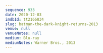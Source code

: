 ```yaml
---
sequence: 933
date: 2020-12-03
imdbId: tt2166834
slug: batman-the-dark-knight-returns-2013
venue: null
venueNotes: null
medium: Blu-ray
mediumNotes: Warner Bros., 2013
---
```

